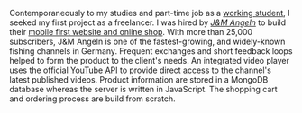 Contemporaneously to my studies and part-time job as a [working student](/#bkk-linde), I seeked my first project as a freelancer. I was hired by <a href="https://www.youtube.com/@jonas9192" target="\_blank"><em>J&M Angeln</em></a> to build their <a href="https://jmangeln.de/" target="_blank">mobile first website and online shop</a>. With more than 25,000 subscribers, J&M Angeln is one of the fastest-growing, and widely-known fishing channels in Germany. Frequent exchanges and short feedback loops helped to form the product to the client's needs. An integrated video player uses the official <a href="https://developers.google.com/youtube/v3" target="_blank">YouTube API</a> to provide direct access to the channel's latest published videos. Product information are stored in a MongoDB database whereas the server is written in JavaScript. The shopping cart and ordering process are build from scratch.
